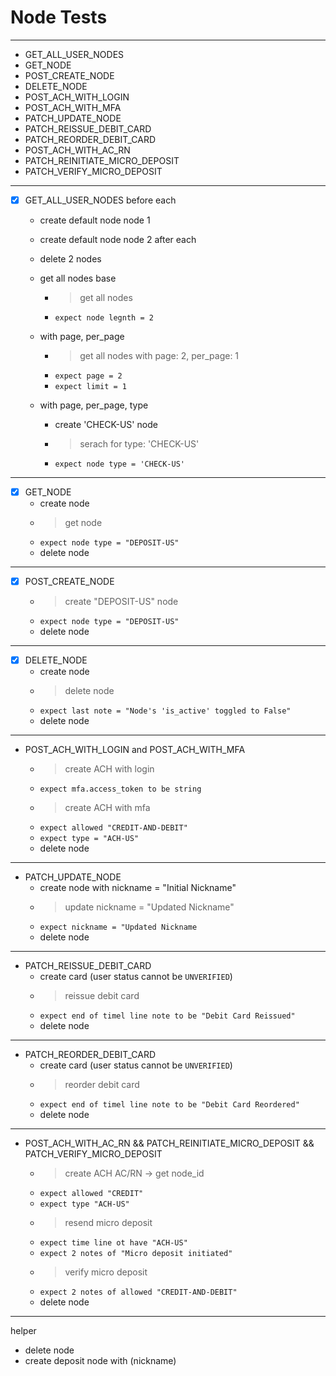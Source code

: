 # Node Tests

---

- GET_ALL_USER_NODES
- GET_NODE
- POST_CREATE_NODE
- DELETE_NODE
- POST_ACH_WITH_LOGIN
- POST_ACH_WITH_MFA
- PATCH_UPDATE_NODE
- PATCH_REISSUE_DEBIT_CARD
- PATCH_REORDER_DEBIT_CARD
- POST_ACH_WITH_AC_RN
- PATCH_REINITIATE_MICRO_DEPOSIT
- PATCH_VERIFY_MICRO_DEPOSIT

---

- [X] GET_ALL_USER_NODES
  before each
  - create default node node 1
  - create default node node 2
  after each 
  - delete 2 nodes
  
  - get all nodes base
    - > get all nodes
    - `expect node legnth = 2`

  - with page, per_page
    - > get all nodes with page: 2, per_page: 1
    - `expect page = 2`
    - `expect limit = 1`
  
  - with page, per_page, type
    - create 'CHECK-US' node
    - > serach for type: 'CHECK-US'
    - `expect node type = 'CHECK-US'`
    
---

- [X] GET_NODE
  - create node
  - > get node
  - `expect node type = "DEPOSIT-US"`
  - delete node

---

- [X] POST_CREATE_NODE
  - > create "DEPOSIT-US" node
  - `expect node type = "DEPOSIT-US"`
  - delete node

---

- [X] DELETE_NODE
  - create node
  - > delete node
  - `expect last note = "Node's 'is_active' toggled to False"`
  - delete node
  
---

- POST_ACH_WITH_LOGIN and POST_ACH_WITH_MFA
  - > create ACH with login
  - `expect mfa.access_token to be string`
  - > create ACH with mfa
  - `expect allowed "CREDIT-AND-DEBIT"`
  - `expect type = "ACH-US"`
  - delete node

---

- PATCH_UPDATE_NODE
  - create node with nickname = "Initial Nickname"
  - > update nickname = "Updated Nickname"
  - `expect nickname = "Updated Nickname`
  - delete node

---

- PATCH_REISSUE_DEBIT_CARD
  - create card (user status cannot be `UNVERIFIED`)
  - > reissue debit card
  - `expect end of timel line note to be "Debit Card Reissued"`
  - delete node

---

- PATCH_REORDER_DEBIT_CARD
  - create card (user status cannot be `UNVERIFIED`)
  - > reorder debit card
  - `expect end of timel line note to be "Debit Card Reordered"`
  - delete node

---

- POST_ACH_WITH_AC_RN && PATCH_REINITIATE_MICRO_DEPOSIT && PATCH_VERIFY_MICRO_DEPOSIT
  - > create ACH AC/RN -> get node_id
  - `expect allowed "CREDIT"`
  - `expect type "ACH-US"`
  - > resend micro deposit
  - `expect time line ot have "ACH-US"`
  - `expect 2 notes of "Micro deposit initiated"`
  - > verify micro deposit
  - `expect 2 notes of allowed "CREDIT-AND-DEBIT"`
  - delete node

---

helper
- delete node
- create deposit node with (nickname)